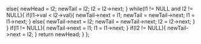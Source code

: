 else{
newHead = l2;
newTail = l2;
l2 = l2->next;
}
while(l1 != NULL and l2 != NULL){
if(l1->val < l2->val){
newTail->next = l1;
newTail = newTail->next;
l1 = l1->next;
}
else{
newTail->next = l2;
newTail = newTail->next;
l2 = l2->next;
}
}
if(l1 != NULL){
newTail->next = l1;
l1 = l1->next;
}
if(l2 != NULL){
newTail->next = l2;
}
return newHead;
}
};
​
​
​
​
​